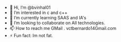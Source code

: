 - 👋 Hi, I’m @bvinhal01
- 👀 I’m interested in c and c++
- 🌱 I’m currently learning SAAS and IA's
- 💞️ I’m looking to collaborate on All technologies.
- 📫 How to reach me GMail . vctbernardo14Gmail.com
- ⚡ Fun fact: Im not fat.

<!---
bvinhal01/bvinhal01 is a ✨ special ✨ repository because its `README.md` (this file) appears on your GitHub profile.
You can click the Preview link to take a look at your changes.
--->
